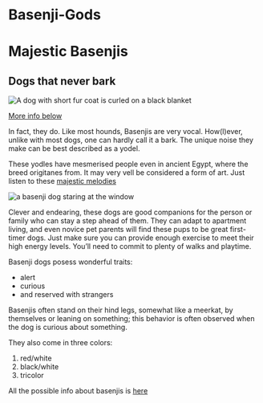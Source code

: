 # Basenji-Gods
<html>
    <head>
        <meta charset="utf-8">
        <title>Majestic Basenjis</title>
    </head>
    <h1>Majestic Basenjis</h1>
    <h2>Dogs that never bark</h2>
    <body>
        <img src="unsplash.com/photos/QV8xurqnXTs" alt="A dog with short fur coat is curled on a black blanket">
        <p><a href="#footer">More info below</a></p>
        <p>In fact, they do. Like most hounds, Basenjis are very vocal. How(l)ever, unlike with most dogs, one can hardly call it a bark. The unique noise they make can be best described as a yodel. </p>
        <p>These yodles have mesmerised people even in ancient Egypt, where the breed origitanes from. It may very vell be considered a form of art. Just listen to these <a href="https://youtu.be/HNqXYSeIrOY">majestic melodies</a></p>
        <img src="unsplash.com/photos/Jj48Cz5e0Eg" alt="a basenji dog staring at the window">
        <p>Clever and endearing, these dogs are good companions for the person or family who can stay a step ahead of them. They can adapt to apartment living, and even novice pet parents will find these pups to be great first-timer dogs. Just make sure you can provide enough exercise to meet their high energy levels. You’ll need to commit to plenty of walks and playtime.</p>
<p>Basenji dogs posess wonderful traits:</p>
<ul>
<li>alert</li>
<li>curious</li>
<li>and reserved with strangers</li>
</ul>
<p>Basenjis often stand on their hind legs, somewhat like a meerkat, by themselves or leaning on something; this behavior is often observed when the dog is curious about something.</p>
<p>They also come in three colors:</p>
<ol>
<li>red/white</li>
<li>black/white</li>
<li>tricolor</li>
</ol>
    </body>
    <footer id="footer">All the possible info about basenjis is <a href="https://en.wikipedia.org/wiki/Basenji">here</a></footer>
</html>
